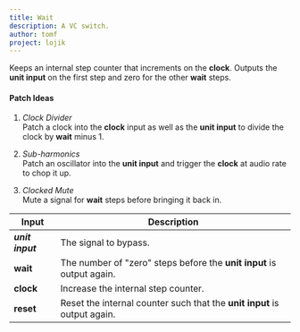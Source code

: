 ```yaml
---
title: Wait
description: A VC switch.
author: tomf
project: lojik
---
```


<md-img src="lojik/wait.png" alt=""></md-img>

Keeps an internal step counter that increments on the **clock**. Outputs the **unit input** on the first step and zero for the other **wait** steps.

#### Patch Ideas

1. _Clock Divider_<br>Patch a clock into the **clock** input as well as the **unit input** to divide the clock by **wait** minus 1.

2. _Sub-harmonics_<br>Patch an oscillator into the **unit input** and trigger the **clock** at audio rate to chop it up.

3. _Clocked Mute_<br>Mute a signal for **wait** steps before bringing it back in.

| Input            | Description                                                                         |
| ---------------- | ----------------------------------------------------------------------------------- |
| **_unit input_** | The signal to bypass.                                                               |
| **wait**         | The number of "zero" steps before the **unit input** is output again.               |
| **clock**        | Increase the internal step counter.                                                 |
| **reset**        | Reset the internal counter such that the **unit input** is output again.            |


